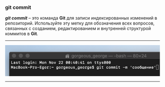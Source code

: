 ### git commit 

***git commit*** – это команда **Git** для записи индексированных изменений в репозиторий. Используйте эту метку для обозначения всех вопросов, связанных с созданием, редактированием и внутренней структурой коммитов в **Git**.

***

![gitCommit](assets/img/gitCommit.png)

***
